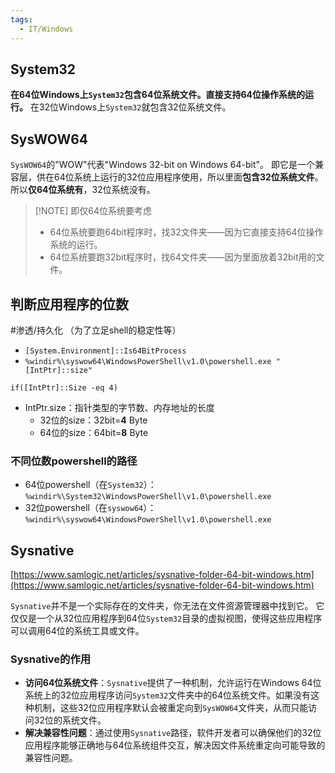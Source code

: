 ```yaml
---
tags:
  - IT/Windows
---
```

## System32

**在64位Windows上`System32`包含64位系统文件。直接支持64位操作系统的运行。**
在32位Windows上`System32`就包含32位系统文件。

## SysWOW64

`SysWOW64`的"WOW"代表"Windows 32-bit on Windows 64-bit"。
即它是一个兼容层，供在64位系统上运行的32位应用程序使用，所以里面**包含32位系统文件**。
所以**仅64位系统有**，32位系统没有。


> [!NOTE] 即仅64位系统要考虑
> - 64位系统要跑64bit程序时，找32文件夹——因为它直接支持64位操作系统的运行。
> - 64位系统要跑32bit程序时，找64文件夹——因为里面放着32bit用的文件。



## 判断应用程序的位数

#渗透/持久化  （为了立足shell的稳定性等）

- `[System.Environment]::Is64BitProcess`
- `%windir%\syswow64\WindowsPowerShell\v1.0\powershell.exe "[IntPtr]::size"`

`if([IntPtr]::Size -eq 4)`
- IntPtr.size：指针类型的字节数、内存地址的长度
	- 32位的size：32bit=**4** Byte
	- 64位的size：64bit=**8** Byte

### 不同位数powershell的路径

- 64位powershell（在`System32`）：`%windir%\System32\WindowsPowerShell\v1.0\powershell.exe`
- 32位powershell（在`syswow64`）：`%windir%\syswow64\WindowsPowerShell\v1.0\powershell.exe`





## Sysnative

[https://www.samlogic.net/articles/sysnative-folder-64-bit-windows.htm](https://www.samlogic.net/articles/sysnative-folder-64-bit-windows.htm)

`Sysnative`并不是一个实际存在的文件夹，你无法在文件资源管理器中找到它。
它仅仅是一个从32位应用程序到64位`System32`目录的虚拟视图，使得这些应用程序可以调用64位的系统工具或文件。

### Sysnative的作用

- **访问64位系统文件**：`Sysnative`提供了一种机制，允许运行在Windows 64位系统上的32位应用程序访问`System32`文件夹中的64位系统文件。如果没有这种机制，这些32位应用程序默认会被重定向到`SysWOW64`文件夹，从而只能访问32位的系统文件。
- **解决兼容性问题**：通过使用`Sysnative`路径，软件开发者可以确保他们的32位应用程序能够正确地与64位系统组件交互，解决因文件系统重定向可能导致的兼容性问题。
